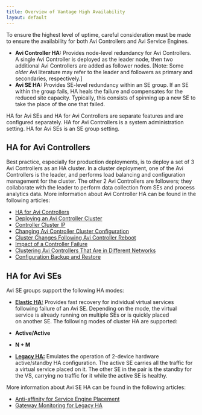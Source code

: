 ```yaml
---
title: Overview of Vantage High Availability
layout: default
---
```

To ensure the highest level of uptime, careful consideration must be made to ensure the availability for both Avi Controllers and Avi Service Engines.

* **Avi Controller HA:** Provides node-level redundancy for Avi Controllers. A single Avi Controller is deployed as the leader node, then two additional Avi Controllers are added as follower nodes. [Note: Some *older* Avi literature may refer to the leader and followers as primary and secondaries, respectively.]
* **Avi SE HA:** Provides SE-level redundancy within an SE group. If an SE within the group fails, HA heals the failure and compensates for the reduced site capacity. Typically, this consists of spinning up a new SE to take the place of the one that failed.

HA for Avi SEs and HA for Avi Controllers are separate features and are configured separately. HA for Avi Controllers is a system administration setting. HA for Avi SEs is an SE group setting.

## HA for Avi Controllers

Best practice, especially for production deployments, is to deploy a set of 3 Avi Controllers as an HA cluster. In a cluster deployment, one of the Avi Controllers is the leader, and performs load balancing and configuration management for the cluster. The other 2 Avi Controllers are followers; they collaborate with the leader to perform data collection from SEs and process analytics data. More information about Avi Controller HA can be found in the following articles:

* <a href="/ha-for-avi-controllers/">HA for Avi Controllers</a>
* <a href="/configure-controller-ha-cluster/">Deploying an Avi Controller Cluster</a>
* <a href="/controller-cluster-ip/">Controller Cluster IP</a>
* <a href="/changing-avi-controller-cluster-configuration/">Changing Avi Controller Cluster Configuration</a>
* <a href="/cluster-operational-changes/">Cluster Changes Following Avi Controller Reboot</a>
* <a href="/impact-of-a-controller-failure/">Impact of a Controller Failure</a>
* <a href="/clustering-controllers-from-different-networks/">Clustering Avi Controllers That Are in Different Networks</a>
* <a href="/backup-the-configuration/">Configuration Backup and Restore</a>

## HA for Avi SEs

Avi SE groups support the following HA modes:

* **<a href="/elastic-ha-for-avi-service-engines-16-2/">Elastic&nbsp;HA:</a>** Provides fast recovery for individual virtual services following failure of an Avi SE. Depending on the mode, the virtual service is already running on multiple SEs or is quickly placed on another SE. The following modes of cluster HA are supported:

* **Active/Active**
* **N + M**
* **<a href="/legacy-ha/">Legacy HA:</a>** Emulates the operation of 2-device hardware active/standby HA configuration. The active SE carries all the traffic for a virtual service placed on it. The other SE in the pair is the standby for the VS, carrying no traffic for it while the active SE is healthy.

More information about Avi SE HA can be found in the following articles:

* <a href="/anti-affinity-for-service-engine-placement/">Anti-affinity for Service Engine Placement</a>
* <a href="/gateway-monitoring-for-legacy-ha/">Gateway Monitoring for Legacy HA</a>